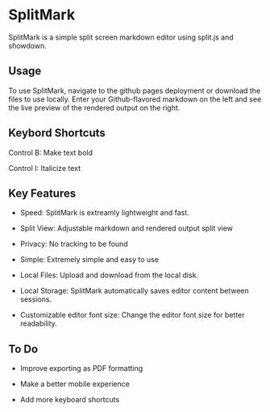 # SplitMark

SplitMark is a simple split screen markdown editor using split.js and showdown.

## Usage
To use SplitMark, navigate to the github pages deployment or download the files to use locally.
Enter your Github-flavored markdown on the left and see the live preview of the rendered output on the right.

## Keybord Shortcuts

Control B: Make text bold

Control I: Italicize text

## Key Features 
* Speed: SplitMark is extreamly lightweight and fast.

* Split View: Adjustable markdown and rendered output split view

* Privacy: No tracking to be found

* Simple: Extremely simple and easy to use

* Local Files: Upload and download from the local disk.

* Local Storage: SplitMark automatically saves editor content between sessions.

* Customizable editor font size: Change the editor font size for better readability.

## To Do

* Improve exporting as PDF formatting

* Make a better mobile experience

* Add more keyboard shortcuts
